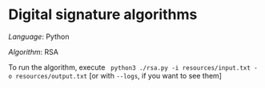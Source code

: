 # Digital signature algorithms

_Language_: Python

_Algorithm_: RSA

To run the algorithm, execute ` python3 ./rsa.py -i resources/input.txt -o
resources/output.txt` [or with `--logs`, if you want to see them]

